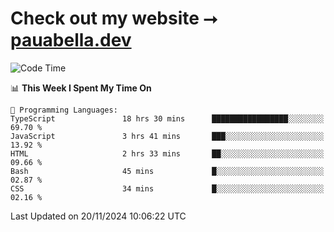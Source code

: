 # Check out my website ⭢ [pauabella.dev](https://pauabella.dev)

<!--START_SECTION:waka-->
![Code Time](http://img.shields.io/badge/Code%20Time-3%2C904%20hrs%206%20mins-blue)

📊 **This Week I Spent My Time On** 

```text
💬 Programming Languages: 
TypeScript               18 hrs 30 mins      █████████████████░░░░░░░░   69.70 % 
JavaScript               3 hrs 41 mins       ███░░░░░░░░░░░░░░░░░░░░░░   13.92 % 
HTML                     2 hrs 33 mins       ██░░░░░░░░░░░░░░░░░░░░░░░   09.66 % 
Bash                     45 mins             █░░░░░░░░░░░░░░░░░░░░░░░░   02.87 % 
CSS                      34 mins             █░░░░░░░░░░░░░░░░░░░░░░░░   02.16 % 
```


 Last Updated on 20/11/2024 10:06:22 UTC
<!--END_SECTION:waka-->

